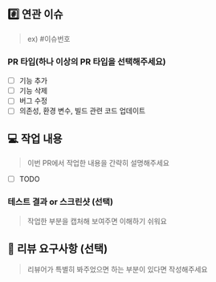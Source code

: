 ## #️⃣ 연관 이슈
> ex) #이슈번호

### PR 타입(하나 이상의 PR 타입을 선택해주세요)
-  [ ] 기능 추가
-  [ ] 기능 삭제
-  [ ] 버그 수정
-  [ ] 의존성, 환경 변수, 빌드 관련 코드 업데이트

## 💻 작업 내용
> 이번 PR에서 작업한 내용을 간략히 설명해주세요

- [ ] TODO

### 테스트 결과 or 스크린샷 (선택)
> 작업한 부분을 캡처해 보여주면 이해하기 쉬워요

## 💬 리뷰 요구사항 (선택)
> 리뷰어가 특별히 봐주었으면 하는 부분이 있다면 작성해주세요